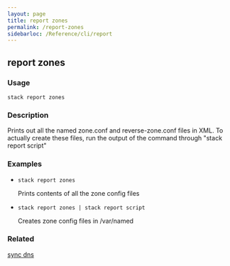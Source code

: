 ```yaml
---
layout: page
title: report zones
permalink: /report-zones
sidebarloc: /Reference/cli/report
---
```


## report zones

### Usage

`stack report zones`

### Description

Prints out all the named zone.conf and reverse-zone.conf files in XML.
	To actually create these files, run the output of the command through
	"stack report script"

### Examples

* `stack report zones`

   Prints contents of all the zone config files

* `stack report zones | stack report script`

   Creates zone config files in /var/named


### Related
[sync dns](sync-dns)


